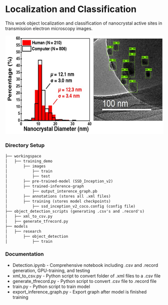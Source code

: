 # Localization and Classification

This work object localization and classification of nanocrystal active sites in transmission electron microscopy images.

<p align="center">
  <img width="600" height="314" src="NanoparticleDetectionComparison.jpg">
</p>

### Directory Setup

```
├── workingspace
│   ├── training_demo
│       ├── images
│           ├── train
│           ├── test
│       ├── pre-trained-model (SSD_Inception_v2)
│       ├── trained-inference-graph
│           ├── output_interence_graph.pb
│       ├── annotations (stores all .xml files)
│       ├── training (stores model checkpoints)
│           ├── ssd_inception_v2_coco.config (config file)
├── object_detection_scripts (generating .csv's and .record's)
│   ├── xml_to_csv.py
│   ├── generate_tfrecord.py
├── models
│   ├── research
│       ├── object_detection
│           ├── train
```

### Documentation

* Detection.ipynb - Comprehensive notebook including .csv and .record generation, GPU-training, and testing
* xml_to_csv.py - Python script to convert folder of .xml files to a .csv file
* generate_tfrecord.py - Python script to convert .csv file to .record file
* train.py - Python script to train model
* export_inference_graph.py - Export graph after model is finished training
